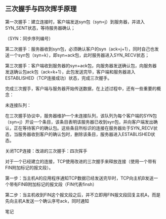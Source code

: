 ## 三次握手与四次挥手原理

第一次握手：建立连接时，客户端发送syn包（syn=j）到服务器，并进入SYN_SENT状态，等待服务器确认；

（SYN：同步序列编号）

第二次握手：服务器收到syn包，必须确认客户的syn（ack=j+1），同时自己也发送一个syn包（syn=k），即syn+ack包，此时服务器进入SYN_RECV状态；

第三次握手：客户端收到服务器的syn+ack包，向服务器发送确认包，向服务器发送确认包ack包（ack=k+1），此包发送完毕，客户端和服务器进入ESTABLISHED（TCP连接成功）状态，完成三次握手。

完成三次握手，客户端与服务器开始传送数据，在上述过程中，还有一些重要的概念：

未连接队列：

在三次握手协议中，服务器维护一个未连接队列，该队列为每个客户端的SYN包（syn=j）开设一个条目，该条目表明该服务器已收到syn包，并向客户端发出确认，正在等待客户的确认包。这些条目所标识的连接在服务器处于SYN_RECV状态，当服务器收到客户的确认包时，删除该条目，服务器进入ESTABLISHED状态。



关闭TCP连接：改进的三次握手：四次挥手

对于一个已经建立的连接，TCP使用改进的三次握手来释放连接（使用一个带有FIN附加标记的报文段）。

第一步：当主机A的应用程序通知TCP数据已经发送完毕时，TCP向主机B发送一个带有FINB附加标记的报文段（FIN代表finsh）

第二步：当主机收到FIN这个报文段之后，并不立即用FIN报文段回复主机A，而是先向主机A发送一个确认序号ack，同时通知

笔记
